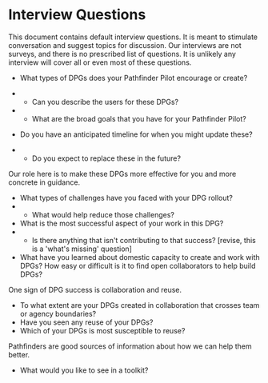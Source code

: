 # Interview Questions

This document contains default interview questions.  It is meant to
stimulate conversation and suggest topics for discussion.  Our
interviews are not surveys, and there is no prescribed list of
questions.  It is unlikely any interview will cover all or even most
of these questions.

 * What types of DPGs does your Pathfinder Pilot encourage or create?
 * * Can you describe the users for these DPGs?
 * * What are the broad goals that you have for your Pathfinder Pilot?

 * Do you have an anticipated timeline for when you might update these?
 * * Do you expect to replace these in the future?

Our role here is to make these DPGs more effective for you and more concrete in guidance.
* What types of challenges have you faced with your DPG rollout?
* * What would help reduce those challenges?
* What is the most successful aspect of your work in this DPG?
* * Is there anything that isn't contributing to that success? [revise, this is a 'what's missing' question]
* What have you learned about domestic capacity to create and work
  with DPGs?  How easy or difficult is it to find open collaborators
  to help build DPGs?

One sign of DPG success is collaboration and reuse.
 * To what extent are your DPGs created in collaboration that crosses team or agency boundaries?
 * Have you seen any reuse of your DPGs?
 * Which of your DPGs is most susceptible to reuse?


Pathfinders are good sources of information about how we can help them better.
 * What would you like to see in a toolkit?

